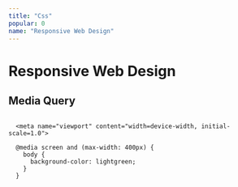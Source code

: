 ```yaml
---
title: "Css"
popular: 0
name: "Responsive Web Design"
---
```


# Responsive Web Design

## Media Query

  <code language="css">
  &lt;meta name="viewport" content="width=device-width, initial-scale=1.0">
  </code>

  <code language="css">
  @media screen and (max-width: 400px) {
    body {
      background-color: lightgreen;
    }
  }
  </code>
